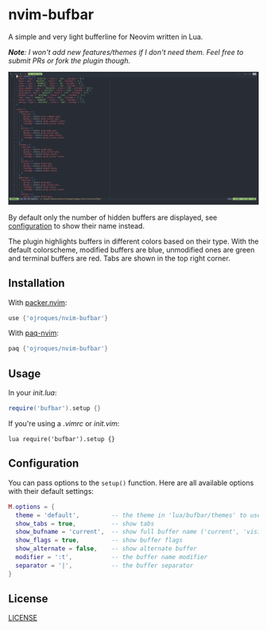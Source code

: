 # nvim-bufbar

A simple and very light bufferline for Neovim written in Lua.

_**Note**: I won't add new features/themes if I don't need them. Feel free to
submit PRs or fork the plugin though._

![preview](./preview.png)

By default only the number of hidden buffers are displayed, see
[configuration](#configuration) to show their name instead.

The plugin highlights buffers in different colors based on their type. With the
default colorscheme, modified buffers are blue, unmodified ones are green and
terminal buffers are red. Tabs are shown in the top right corner.

## Installation
With [packer.nvim](https://github.com/wbthomason/packer.nvim):
```lua
use {'ojroques/nvim-bufbar'}
```

With [paq-nvim](https://github.com/savq/paq-nvim):
```lua
paq {'ojroques/nvim-bufbar'}
```

## Usage
In your *init.lua*:
```lua
require('bufbar').setup {}
```

If you're using a *.vimrc* or *init.vim*:
```vim
lua require('bufbar').setup {}
```

## Configuration
You can pass options to the `setup()` function. Here are all available options
with their default settings:
```lua
M.options = {
  theme = 'default',         -- the theme in 'lua/bufbar/themes' to use
  show_tabs = true,          -- show tabs
  show_bufname = 'current',  -- show full buffer name ('current', 'visible' or 'all')
  show_flags = true,         -- show buffer flags
  show_alternate = false,    -- show alternate buffer
  modifier = ':t',           -- the buffer name modifier
  separator = '|',           -- the buffer separator
}
```

## License
[LICENSE](./LICENSE)
